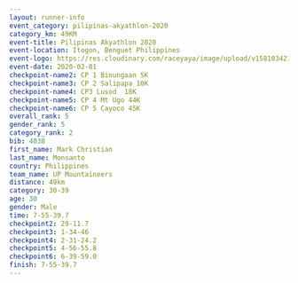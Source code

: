```yaml
--- 
layout: runner-info 
event_category: pilipinas-akyathlon-2020 
category_km: 49KM 
event-title: Pilipinas Akyathlon 2020 
event-location: Itogon, Benguet Philippines 
event-logo: https://res.cloudinary.com/raceyaya/image/upload/v1581034212/logo/ph-akyathlon_ldmu3f.png 
event-date: 2020-02-01 
checkpoint-name2: CP 1 Binungaan 5K 
checkpoint-name3: CP 2 Salipapa 10K 
checkpoint-name4: CP3 Lusod  18K 
checkpoint-name5: CP 4 Mt Ugo 44K 
checkpoint-name6: CP 5 Cayoco 45K 
overall_rank: 5
gender_rank: 5
category_rank: 2
bib: 4038
first_name: Mark Christian
last_name: Monsanto
country: Philippines
team_name: UP Mountaineers
distance: 49km
category: 30-39
age: 30
gender: Male
time: 7-55-39.7
checkpoint2: 29-11.7
checkpoint3: 1-34-46
checkpoint4: 2-31-24.2
checkpoint5: 4-56-55.8
checkpoint6: 6-39-59.0
finish: 7-55-39.7
--- 
```

